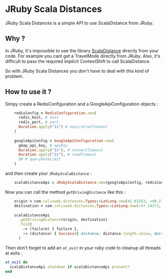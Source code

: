 
# JRuby Scala Distances  
  
JRuby Scala Distances is a simple API to use ScalaDistance from JRuby.  

## Why ?

In JRuby, it's impossible to use the library [ScalaDistance](https://gitlab.com/colisweb-open-source/scala-distances) directly from your code. For example you cant get a TravelMode
directly from JRuby.
Also, it's difficult to pass the required implicit ContextShift to call ScalaDistance.

So with JRuby Scala Distances you don't have to deal with this kind of problem.

## How to use it ?

Simpy create a RedisConfiguration and a GoogleApiConfiguration objects : 
```ruby
    redisConfig = RedisConfiguration.new(  
      redis_host, # host  
      redis_port, # port  
      Duration.apply("1s") # expirationTimeout  
    )  
      
    googleApiConfig = GoogleApiConfiguration.new(  
      gmap_api_key, # apiKey  
      Duration.apply("1s"), # connectTimeout  
      Duration.apply("2s"), # readTimeout  
      50 # queryRateLimit  
    )

```
     
  
 and then create your `JRubyScalaDistance` :
 
```ruby
    scalaDistanceApi = JRubyScalaDistance.new(googleApiConfig, redisConfig)
```

  
Now you can call the method `getDrivingDistance` like this : 
  
```ruby
    origin = com.colisweb.distances.Types::LatLong.new(41.63253, -40.27242)
    destination = com.colisweb.distances.Types::LatLong.new(-57.24373, -52.27306)
      
    scalaDistanceApi  
      .getDrivingDistance(origin, destination)  
      .fold(  
        -> (failure) { failure },  
        -> (distance) { Success({ distance: distance.length.value, duration: distance.duration.toMinutes }) }  
      )
```


Then don't forget to add an `at_exit` in your ruby code to cleanup all threads at exits :

```ruby
at_exit do
  scalaDistanceApi.shutdown if scalaDistanceApi.present?
end
```
